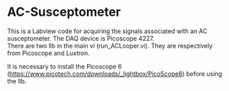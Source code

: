 # AC-Susceptometer
This is a Labview code for acquiring the signals associated with an AC susceptometer. The DAQ device is Picoscope 4227.  
There are two llb in the main vi (run_ACLooper.vi). They are respectively from Picoscope and Luxtron. 

It is necessary to install the Picoscope 6 (https://www.picotech.com/downloads/_lightbox/PicoScope6) before using the llb. 
